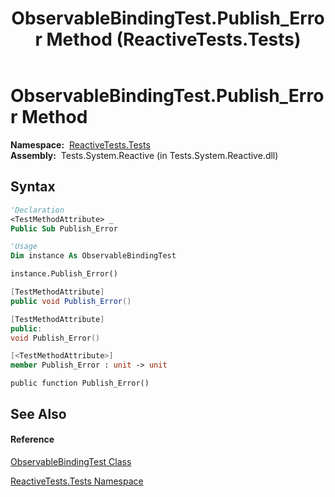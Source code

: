 ﻿---
title: ObservableBindingTest.Publish_Error Method  (ReactiveTests.Tests)
TOCTitle: Publish_Error Method
ms:assetid: M:ReactiveTests.Tests.ObservableBindingTest.Publish_Error
ms:mtpsurl: https://msdn.microsoft.com/en-us/library/reactivetests.tests.observablebindingtest.publish_error(v=VS.103)
ms:contentKeyID: 36618956
ms.date: 06/28/2011
mtps_version: v=VS.103
f1_keywords:
- ReactiveTests.Tests.ObservableBindingTest.Publish_Error
dev_langs:
- CSharp
- JScript
- VB
- FSharp
- c++
---

# ObservableBindingTest.Publish\_Error Method

**Namespace:**  [ReactiveTests.Tests](hh289046\(v=vs.103\).md)  
**Assembly:**  Tests.System.Reactive (in Tests.System.Reactive.dll)

## Syntax

``` vb
'Declaration
<TestMethodAttribute> _
Public Sub Publish_Error
```

``` vb
'Usage
Dim instance As ObservableBindingTest

instance.Publish_Error()
```

``` csharp
[TestMethodAttribute]
public void Publish_Error()
```

``` c++
[TestMethodAttribute]
public:
void Publish_Error()
```

``` fsharp
[<TestMethodAttribute>]
member Publish_Error : unit -> unit 
```

``` jscript
public function Publish_Error()
```

## See Also

#### Reference

[ObservableBindingTest Class](hh303616\(v=vs.103\).md)

[ReactiveTests.Tests Namespace](hh289046\(v=vs.103\).md)

